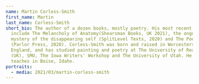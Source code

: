 ```yaml
---
name: Martin Corless-Smith
first_name: Martin
last_name: Corless-Smith
short_bio: The author of a dozen books, mostly poetry. His most recent books
  include The Melancholy of Anatomy(Shearsman Books, UK 2021), the ongoing
  mystery of the disappearing self (SplitLevel Texts, 2020) and The Poet's Tomb
  (Parlor Press, 2020). Corless-Smith was born and raised in Worcestershire,
  England, and has studied painting and poetry at The University of Reading
  (UK), SMU, The Iowa Writers' Workshop and The University of Utah. He lives and
  teaches in Boise, Idaho.
portraits:
  - media: 2021/03/martin-corless-smith
---
```

